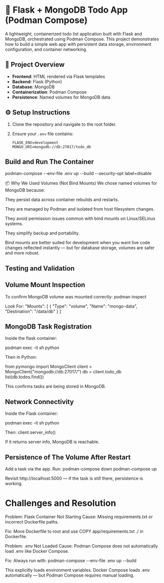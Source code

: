 # 📝 Flask + MongoDB Todo App (Podman Compose)

A lightweight, containerized todo list application built with Flask and MongoDB, orchestrated using Podman Compose. This project demonstrates how to build a simple web app with persistent data storage, environment configuration, and container networking.


## 🚀 Project Overview

- **Frontend**: HTML rendered via Flask templates  
- **Backend**: Flask (Python)  
- **Database**: MongoDB  
- **Containerization**: Podman Compose  
- **Persistence**: Named volumes for MongoDB data  


## ⚙️ Setup Instructions

1. Clone the repository and navigate to the root folder.
2. Ensure your `.env` file contains:

   ```env
   FLASK_ENV=development
   MONGO_URI=mongodb://db:27017/todo_db

## Build and Run The Container
podman-compose --env-file .env up --build --security-opt label=disable


📦 Why We Used Volumes (Not Bind Mounts)
We chose named volumes for MongoDB because:

They persist data across container rebuilds and restarts.

They are managed by Podman and isolated from host filesystem changes.

They avoid permission issues common with bind mounts on Linux/SELinux systems.

They simplify backup and portability.

Bind mounts are better suited for development when you want live code changes reflected instantly — but for database storage, volumes are safer and more robust.

## Testing and Validation

## Volume Mount Inspection
To confirm MongoDB volume was mounted correctly:
podman inspect <db-container-name>

Look For:
"Mounts": [
  {
    "Type": "volume",
    "Name": "mongo-data",
    "Destination": "/data/db"
  }
]

## MongoDB Task Registration
Inside the flask container:

podman exec -it <web-container-name> sh
python

Then in Python:

from pymongo import MongoClient
client = MongoClient("mongodb://db:27017/")
db = client.todo_db
list(db.todos.find())

This confirms tasks are being stored in MongoDB.

## Network Connectivity
Inside the Flask container:

podman exec -it <web-container-name> sh
python

Then:
client.server_info()

If it returns server info, MongoDB is reachable.

## Persistence of The Volume After Restart
Add a task via the app.
Run:
podman-compose down
podman-compose up

Revisit http://localhost:5000 — if the task is still there, persistence is working.

# Challenges and Resolution
Problem: Flask Container Not Starting
Cause: Missing requirements.txt or incorrect Dockerfile paths.

Fix: Move Dockerfile to root and use COPY app/requirements.txt ./ in Dockerfile.

Problem: .env Not Loaded
Cause: Podman Compose does not automatically load .env like Docker Compose.

Fix: Always run with:
podman-compose --env-file .env up --build

This explicitly loads environment variables. 
Docker Compose loads .env automatically — but Podman Compose requires manual loading.

